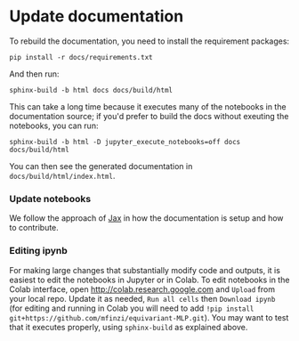 # Update documentation

To rebuild the documentation, you need to install the requirement packages:
```
pip install -r docs/requirements.txt
```
And then run:
```
sphinx-build -b html docs docs/build/html
```
This can take a long time because it executes many of the notebooks in the documentation source;
if you'd prefer to build the docs without exeuting the notebooks, you can run:
```
sphinx-build -b html -D jupyter_execute_notebooks=off docs docs/build/html
```
You can then see the generated documentation in `docs/build/html/index.html`.

### Update notebooks
We follow the approach of [Jax](https://jax.readthedocs.io/) in how the documentation is setup and how to contribute.

### Editing ipynb

For making large changes that substantially modify code and outputs, it is easiest to
edit the notebooks in Jupyter or in Colab. To edit notebooks in the Colab interface,
open <http://colab.research.google.com> and `Upload` from your local repo.
Update it as needed, `Run all cells` then `Download ipynb` (for editing and running in Colab you will need to add 
`!pip install git+https://github.com/mfinzi/equivariant-MLP.git`).
You may want to test that it executes properly, using `sphinx-build` as explained above.